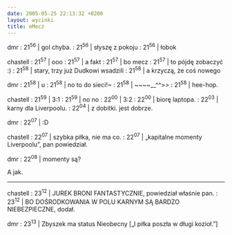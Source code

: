 ```yaml
---
date: 2005-05-25 22:13:32 +0200
layout: wycinki
title: eMecz
---
```


dmr
: 21<sup>56</sup> \| gol chyba.
: 21<sup>56</sup> \| słyszę z pokoju
: 21<sup>56</sup> \| łobok

chastell
: 21<sup>57</sup> \| ooo
: 21<sup>57</sup> \| a fakt
: 21<sup>57</sup> \| bo mecz
: 21<sup>57</sup> \| to pójdę zobaczyć :)
: 21<sup>58</sup> \| stary, trzy już Dudkowi wsadzili
: 21<sup>58</sup> \| a krzyczą, że coś nowego

dmr
: 21<sup>58</sup> \| u
: 21<sup>58</sup> \| no to do sieci!~
: 21<sup>58</sup> \| ~~~~__^^\>>
: 21<sup>58</sup> \| hee-hop.

chastell
: 21<sup>59</sup> \| 3:1
: 21<sup>59</sup> \| no no
: 22<sup>00</sup> \| 3:2
: 22<sup>00</sup> \| biorę laptopa.
: 22<sup>03</sup> \| karny dla Liverpoolu.
: 22<sup>04</sup> \| z dobitki. jest dobrze.

dmr
: 22<sup>07</sup> \| :D

chastell
: 22<sup>07</sup> \| szybka piłka, nie ma co.
: 22<sup>07</sup> \| „kapitalne momenty Liverpoolu”, pan powiedział.

dmr
: 22<sup>08</sup> \| momenty są?

A jak.

---

chastell
: 23<sup>12</sup> \| JUREK BRONI FANTASTYCZNIE, powiedział właśnie pan.
: 23<sup>12</sup> \| BO DOŚRODKOWANIA W POLU KARNYM SĄ BARDZO NIEBEZPIECZNE, dodał.

dmr
: 23<sup>13</sup> \| Zbyszek ma status Nieobecny [„I piłka poszła w długi kozioł.”]

